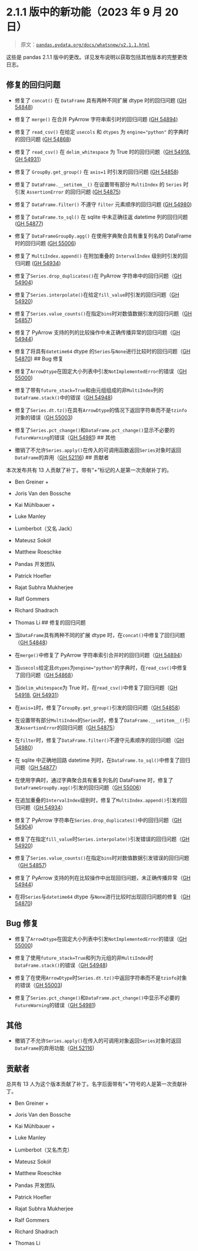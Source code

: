 # 2.1.1 版中的新功能（2023 年 9 月 20 日）

> 原文：[`pandas.pydata.org/docs/whatsnew/v2.1.1.html`](https://pandas.pydata.org/docs/whatsnew/v2.1.1.html)

这些是 pandas 2.1.1 版中的更改。详见发布说明以获取包括其他版本的完整更改日志。

## 修复的回归问题

+   修复了 `concat()` 在 `DataFrame` 具有两种不同扩展 dtype 时的回归问题 ([GH 54848](https://github.com/pandas-dev/pandas/issues/54848))

+   修复了 `merge()` 在合并 PyArrow 字符串索引时的回归问题 ([GH 54894](https://github.com/pandas-dev/pandas/issues/54894))

+   修复了 `read_csv()` 在给定 `usecols` 和 `dtypes` 为 `engine="python"` 的字典时的回归问题 ([GH 54868](https://github.com/pandas-dev/pandas/issues/54868))

+   修复了 `read_csv()` 在 `delim_whitespace` 为 True 时的回归问题（[GH 54918](https://github.com/pandas-dev/pandas/issues/54918), [GH 54931](https://github.com/pandas-dev/pandas/issues/54931)）

+   修复了 `GroupBy.get_group()` 在 `axis=1` 时引发的回归问题 ([GH 54858](https://github.com/pandas-dev/pandas/issues/54858))

+   修复了 `DataFrame.__setitem__()` 在设置带有部分 `MultiIndex` 的 `Series` 时引发 `AssertionError` 的回归问题 ([GH 54875](https://github.com/pandas-dev/pandas/issues/54875))

+   修复了 `DataFrame.filter()` 不遵守 `filter` 元素顺序的回归问题 ([GH 54980](https://github.com/pandas-dev/pandas/issues/54980))

+   修复了 `DataFrame.to_sql()` 在 sqlite 中未正确往返 datetime 列的回归问题 ([GH 54877](https://github.com/pandas-dev/pandas/issues/54877))

+   修复了 `DataFrameGroupBy.agg()` 在使用字典聚合具有重复列名的 DataFrame 时的回归问题 ([GH 55006](https://github.com/pandas-dev/pandas/issues/55006))

+   修复了 `MultiIndex.append()` 在附加重叠的 `IntervalIndex` 级别时引发的回归问题 ([GH 54934](https://github.com/pandas-dev/pandas/issues/54934))

+   修复了`Series.drop_duplicates()`在 PyArrow 字符串中的回归问题（[GH 54904](https://github.com/pandas-dev/pandas/issues/54904))

+   修复了`Series.interpolate()`在给定`fill_value`时引发的回归问题（[GH 54920](https://github.com/pandas-dev/pandas/issues/54920))

+   修复了`Series.value_counts()`在指定`bins`时对数值数据引发的回归问题（[GH 54857](https://github.com/pandas-dev/pandas/issues/54857))

+   修复了 PyArrow 支持的列的比较操作中未正确传播异常的回归问题（[GH 54944](https://github.com/pandas-dev/pandas/issues/54944))

+   修复了将具有`datetime64` dtype 的`Series`与`None`进行比较时的回归问题（[GH 54870](https://github.com/pandas-dev/pandas/issues/54870))  ## Bug 修复

+   修复了`ArrowDtype`在固定大小列表中引发`NotImplementedError`的错误（[GH 55000](https://github.com/pandas-dev/pandas/issues/55000))

+   修复了带有`future_stack=True`和由元组组成的非`MultiIndex`列的`DataFrame.stack()`中的错误（[GH 54948](https://github.com/pandas-dev/pandas/issues/54948))

+   修复了`Series.dt.tz()`在具有`ArrowDtype`的情况下返回字符串而不是`tzinfo`对象的错误（[GH 55003](https://github.com/pandas-dev/pandas/issues/55003))

+   修复了`Series.pct_change()`和`DataFrame.pct_change()`显示不必要的`FutureWarning`的错误（[GH 54981](https://github.com/pandas-dev/pandas/issues/54981))  ## 其他

+   撤销了不允许`Series.apply()`在传入的可调用函数返回`Series`对象时返回`DataFrame`的弃用（[GH 52116](https://github.com/pandas-dev/pandas/issues/52116))  ## 贡献者

本次发布共有 13 人贡献了补丁。带有“+”标记的人是第一次贡献补丁的。

+   Ben Greiner +

+   Joris Van den Bossche

+   Kai Mühlbauer +

+   Luke Manley

+   Lumberbot（又名 Jack）

+   Mateusz Sokół

+   Matthew Roeschke

+   Pandas 开发团队

+   Patrick Hoefler

+   Rajat Subhra Mukherjee

+   Ralf Gommers

+   Richard Shadrach

+   Thomas Li  ## 修复的回归问题

+   当`DataFrame`具有两种不同的扩展 dtype 时，在`concat()`中修复了回归问题（[GH 54848](https://github.com/pandas-dev/pandas/issues/54848)）

+   在`merge()`中修复了 PyArrow 字符串索引合并时的回归问题（[GH 54894](https://github.com/pandas-dev/pandas/issues/54894)）

+   当`usecols`给定且`dtypes`为`engine="python"`的字典时，在`read_csv()`中修复了回归问题（[GH 54868](https://github.com/pandas-dev/pandas/issues/54868)）

+   当`delim_whitespace`为 True 时，在`read_csv()`中修复了回归问题（[GH 54918](https://github.com/pandas-dev/pandas/issues/54918), [GH 54931](https://github.com/pandas-dev/pandas/issues/54931)）

+   在`axis=1`时，修复了`GroupBy.get_group()`引发的回归问题（[GH 54858](https://github.com/pandas-dev/pandas/issues/54858)）

+   在设置带有部分`MultiIndex`的`Series`时，修复了`DataFrame.__setitem__()`引发`AssertionError`的回归问题（[GH 54875](https://github.com/pandas-dev/pandas/issues/54875)）

+   在`filter`时，修复了`DataFrame.filter()`不遵守元素顺序的回归问题（[GH 54980](https://github.com/pandas-dev/pandas/issues/54980)）

+   在 sqlite 中正确地回路 datetime 列时，在`DataFrame.to_sql()`中修复了回归问题（[GH 54877](https://github.com/pandas-dev/pandas/issues/54877)）

+   在使用字典时，通过字典聚合具有重复列名的 DataFrame 时，修复了`DataFrameGroupBy.agg()`引发的回归问题（[GH 55006](https://github.com/pandas-dev/pandas/issues/55006)）

+   在追加重叠的`IntervalIndex`级别时，修复了`MultiIndex.append()`引发的回归问题（[GH 54934](https://github.com/pandas-dev/pandas/issues/54934)）

+   修复了 PyArrow 字符串在`Series.drop_duplicates()`中的回归问题（[GH 54904](https://github.com/pandas-dev/pandas/issues/54904))

+   修复了在指定`fill_value`时`Series.interpolate()`引发错误的回归问题（[GH 54920](https://github.com/pandas-dev/pandas/issues/54920))

+   修复了`Series.value_counts()`在指定`bins`时对数值数据引发错误的回归问题（[GH 54857](https://github.com/pandas-dev/pandas/issues/54857))

+   修复了 PyArrow 支持的列在比较操作中出现回归问题，未正确传播异常（[GH 54944](https://github.com/pandas-dev/pandas/issues/54944))

+   在将`Series`与`datetime64` dtype 与`None`进行比较时出现回归问题的修复（[GH 54870](https://github.com/pandas-dev/pandas/issues/54870))

## Bug 修复

+   修复了`ArrowDtype`在固定大小列表中引发`NotImplementedError`的错误（[GH 55000](https://github.com/pandas-dev/pandas/issues/55000))

+   修复了使用`future_stack=True`和列为元组的非`MultiIndex`时`DataFrame.stack()`的错误（[GH 54948](https://github.com/pandas-dev/pandas/issues/54948))

+   修复了在使用`ArrowDtype`时`Series.dt.tz()`中返回字符串而不是`tzinfo`对象的错误（[GH 55003](https://github.com/pandas-dev/pandas/issues/55003))

+   修复了`Series.pct_change()`和`DataFrame.pct_change()`中显示不必要的`FutureWarning`的错误（[GH 54981](https://github.com/pandas-dev/pandas/issues/54981))

## 其他

+   撤销了不允许`Series.apply()`在传入的可调用对象返回`Series`对象时返回`DataFrame`的弃用功能（[GH 52116](https://github.com/pandas-dev/pandas/issues/52116))

## 贡献者

总共有 13 人为这个版本贡献了补丁。名字后面带有“+”符号的人是第一次贡献补丁。

+   Ben Greiner +

+   Joris Van den Bossche

+   Kai Mühlbauer +

+   Luke Manley

+   Lumberbot（又名杰克）

+   Mateusz Sokół

+   Matthew Roeschke

+   Pandas 开发团队

+   Patrick Hoefler

+   Rajat Subhra Mukherjee

+   Ralf Gommers

+   Richard Shadrach

+   Thomas Li
